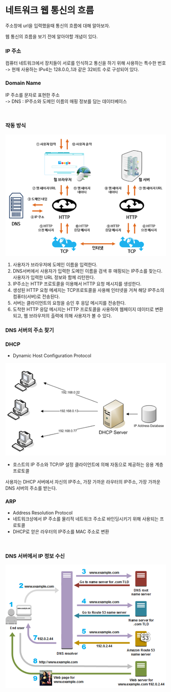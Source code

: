 
# 네트워크 웹 통신의 흐름

주소창에 url을 입력했을때 통신의 흐름에 대해 알아보자.  
  
웹 통신의 흐름을 보기 전에 알아야할 개념이 있다.

### IP 주소
컴퓨터 네트워크에서 장치들이 서로를 인식하고 통신을 하기 위해 사용하는 특수한 번호  
-> 현재 사용하는 IPv4는 128.0.0,.1과 같은 32비트 수로 구성되어 있다.

### Domain Name
IP 주소를 문자로 표현한 주소  
-> DNS : IP주소와 도메인 이름의 매핑 정보를 담는 데이터베이스

<br>

### 작동 방식

![](./image/webflow.png)

1. 사용자가 브라우저에 도메인 이름을 입력한다.
2. DNS서버에서 사용자가 입력한 도메인 이름을 검색 후 매핑되는 IP주소를 찾는다. 사용자가 입력한 URL 정보와 함께 리턴한다.
3. IP주소는 HTTP 프로토콜을 이용해서 HTTP 요청 메시지를 생성한다.
4. 생성된 HTTP 요청 메세지는 TCP프로토콜을 사용해 인터넷을 거쳐 해당 IP주소의 컴퓨터(서버)로 전송된다.
5. 서버는 클라이언트의 요청을 승인 후 응답 메시지를 전송한다.
6. 도착한 HTTP 응답 메시지는 HTTP 프로토콜을 사용하여 웹페이지 데이터로 변환되고, 웹 브라우저의 출력에 의해 사용자가 볼 수 있다.

### DNS 서버의 주소 찾기

### DHCP
- Dynamic Host Configuration Protocol

![](./image/dhcp.png)

- 호스트의 IP 주소와 TCP/IP 설정 클라이언트에 의해 자동으로 제공하는 응용 계층 프로토콜

사용자는 DHCP 서버에서 자신의 IP주소, 가장 가까운 라우터의 IP주소, 가장 가까운 DNS 서버의 주소를 받는다.

### ARP
- Address Resolution Protocol
- 네트워크상에서 IP 주소를 물리적 네트워크 주소로 바인딩시키기 위해 사용되는 프로토콜
- DHCP로 얻은 라우터의 IP주소를 MAC 주소로 변환

<br>

### DNS 서버에서 IP 정보 수신

![](./image/dnsserver.png)

